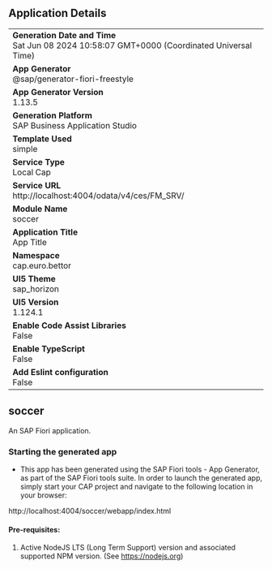 ## Application Details
|               |
| ------------- |
|**Generation Date and Time**<br>Sat Jun 08 2024 10:58:07 GMT+0000 (Coordinated Universal Time)|
|**App Generator**<br>@sap/generator-fiori-freestyle|
|**App Generator Version**<br>1.13.5|
|**Generation Platform**<br>SAP Business Application Studio|
|**Template Used**<br>simple|
|**Service Type**<br>Local Cap|
|**Service URL**<br>http://localhost:4004/odata/v4/ces/FM_SRV/
|**Module Name**<br>soccer|
|**Application Title**<br>App Title|
|**Namespace**<br>cap.euro.bettor|
|**UI5 Theme**<br>sap_horizon|
|**UI5 Version**<br>1.124.1|
|**Enable Code Assist Libraries**<br>False|
|**Enable TypeScript**<br>False|
|**Add Eslint configuration**<br>False|

## soccer

An SAP Fiori application.

### Starting the generated app

-   This app has been generated using the SAP Fiori tools - App Generator, as part of the SAP Fiori tools suite.  In order to launch the generated app, simply start your CAP project and navigate to the following location in your browser:

http://localhost:4004/soccer/webapp/index.html

#### Pre-requisites:

1. Active NodeJS LTS (Long Term Support) version and associated supported NPM version.  (See https://nodejs.org)


